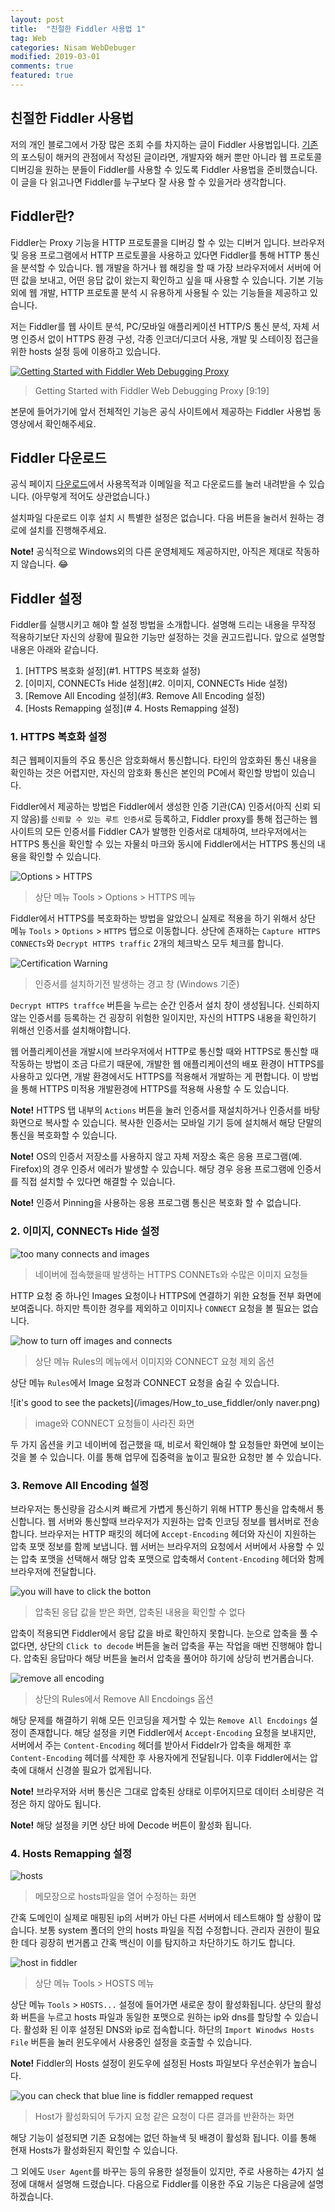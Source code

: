 ```yaml
---
layout: post
title:  "친절한 Fiddler 사용법 1"
tag: Web
categories: Nisam WebDebuger
modified: 2019-03-01
comments: true
featured: true
---
```


## 친절한 Fiddler 사용법

저의 개인 블로그에서 가장 많은 조회 수를 차지하는 글이 Fiddler 사용법입니다. [기존](https://nisam.tistory.com/5)의 포스팅이 해커의 관점에서 작성된 글이라면, 개발자와 해커 뿐만 아니라 웹 프로토콜 디버깅을 원하는 분들이 Fiddler를 사용할 수 있도록 Fiddler 사용법을 준비했습니다. 이 글을 다 읽고나면 Fiddler를 누구보다 잘 사용 할 수 있을거라 생각합니다.




## Fiddler란?

Fiddler는 Proxy 기능을 HTTP 프로토콜을 디버깅 할 수 있는 디버거 입니다. 브라우저 및 응용 프로그램에서 HTTP 프로토콜을 사용하고 있다면 Fiddler를 통해 HTTP 통신을 분석할 수 있습니다. 웹 개발을 하거나 웹 해킹을 할 때 가장 브라우저에서 서버에 어떤 값을 보내고, 어떤 응답 값이 왔는지 확인하고 싶을 때 사용할 수 있습니다. 기본 기능 외에 웹 개발, HTTP 프로토콜 분석 시 유용하게 사용될 수 있는 기능들을 제공하고 있습니다.

저는 Fiddler를 웹 사이트 분석, PC/모바일 애플리케이션 HTTP/S 통신 분석, 자체 서명 인증서 없이 HTTPS 환경 구성, 각종 인코더/디코더 사용, 개발 및 스테이징 접근을 위한 hosts 설정 등에 이용하고 있습니다. 

[![Getting Started with Fiddler Web Debugging Proxy](http://img.youtube.com/vi/gujBKFGwjd4/0.jpg)](https://www.youtube.com/watch?v=gujBKFGwjd4 "Getting Started with Fiddler Web Debugging Proxy")

> Getting Started with Fiddler Web Debugging Proxy [9:19]

본문에 들어가기에 앞서 전체적인 기능은 공식 사이트에서 제공하는 Fiddler 사용법 동영상에서 확인해주세요.



## Fiddler 다운로드

공식 페이지 [다운로드](https://www.telerik.com/download/fiddler)에서 사용목적과 이메일을 적고 다운로드를 눌러 내려받을 수 있습니다. (아무렇게 적어도 상관없습니다.)

설치파일 다운로드 이후 설치 시 특별한 설정은 없습니다. 다음 버튼을 눌러서 원하는 경로에 설치를 진행해주세요.

**Note!** 공식적으로 Windows외의 다른 운영체제도 제공하지만, 아직은 제대로 작동하지 않습니다. 😂

## Fiddler 설정

Fiddler를 실행시키고 해야 할 설정 방법을 소개합니다. 설명해 드리는 내용을 무작정 적용하기보단 자신의 상황에 필요한 기능만 설정하는 것을 권고드립니다. 앞으로 설명할 내용은 아래와 같습니다.

1. [HTTPS 복호화 설정](#1. HTTPS 복호화 설정)
2. [이미지, CONNECTs Hide 설정](#2. 이미지, CONNECTs Hide 설정)
3. [Remove All Encoding 설정](#3. Remove All Encoding 설정)
4. [Hosts Remapping 설정](# 4. Hosts Remapping 설정)

### 1. HTTPS 복호화 설정

최근 웹페이지들의 주요 통신은 암호화해서 통신합니다. 타인의 암호화된 통신 내용을 확인하는 것은 어렵지만, 자신의 암호화 통신은 본인의 PC에서 확인할 방법이 있습니다.

Fiddler에서 제공하는 방법은 Fiddler에서 생성한 인증 기관(CA) 인증서(아직 신뢰 되지 않음)를 `신뢰할 수 있는 루트 인증서`로 등록하고, Fiddler proxy를 통해 접근하는 웹 사이트의 모든 인증서를 Fiddler CA가 발행한 인증서로 대체하여, 브라우저에서는 HTTPS 통신을 확인할 수 있는 자물쇠 마크와 동시에 Fiddler에서는 HTTPS 통신의 내용을 확인할 수 있습니다.

![Options > HTTPS](/images/How_to_use_fiddler/HTTPS_Options.gif)

> 상단 메뉴 Tools > Options > HTTPS 메뉴

Fiddler에서 HTTPS를 복호화하는 방법을 알았으니 실제로 적용을 하기 위해서 상단 메뉴 `Tools` > `Options` > `HTTPS` 탭으로 이동합니다. 상단에 존재하는 `Capture HTTPS CONNECTs`와 `Decrypt HTTPS traffic` 2개의 체크박스 모두 체크를 합니다. 


![Certification Warning](/images/How_to_use_fiddler/cert_warning.png)

> 인증서를 설치하기전 발생하는 경고 창 (Windows 기준)

`Decrypt HTTPS traffce` 버튼을 누르는 순간 인증서 설치 창이 생성됩니다. 신뢰하지 않는 인증서를 등록하는 건 굉장히 위험한 일이지만, 자신의 HTTPS 내용을 확인하기 위해선 인증서를 설치해야합니다.

웹 어플리케이션을 개발시에 브라우저에서 HTTP로 통신할 때와 HTTPS로 통신할 때 작동하는 방법이 조금 다르기 때문에, 개발한 웹 애플리케이션의 배포 환경이 HTTPS를 사용하고 있다면, 개발 환경에서도 HTTPS를 적용해서 개발하는 게 편합니다. 이 방법을 통해 HTTPS 미적용 개발환경에 HTTPS를 적용해 사용할 수 도 있습니다.

**Note!** HTTPS 탭 내부의 `Actions` 버튼을 눌러 인증서를 재설치하거나 인증서를 바탕화면으로 복사할 수 있습니다. 복사한 인증서는 모바일 기기 등에 설치해서 해당 단말의 통신을 복호화할 수 있습니다.

**Note!** OS의 인증서 저장소를 사용하지 않고 자체 저장소 혹은 응용 프로그램(예. Firefox)의 경우 인증서 에러가 발생할 수 있습니다. 해당 경우 응용 프로그램에 인증서를 직접 설치할 수 있다면 해결할 수 있습니다.

**Note!** 인증서 Pinning을 사용하는 응용 프로그램 통신은 복호화 할 수 없습니다.



### 2. 이미지, CONNECTs Hide 설정

![too many connects and images](/images/How_to_use_fiddler/images,connect.png)

> 네이버에 접속했을때 발생하는 HTTPS CONNETs와 수많은 이미지 요청들

 HTTP 요청 중 하나인 Images 요청이나 HTTPS에 연결하기 위한 요청들 전부 화면에 보여줍니다. 하지만 특이한 경우를 제외하고 이미지나 `CONNECT` 요청을 볼 필요는 없습니다.

![how to turn off images and connects](/images/How_to_use_fiddler/images,connect_off.png)

> 상단 메뉴 Rules의 메뉴에서 이미지와 CONNECT 요청 제외 옵션

상단 메뉴 `Rules`에서 Image 요청과 CONNECT 요청을 숨길 수 있습니다. 

![it's good to see the packets](/images/How_to_use_fiddler/only naver.png)

> image와 CONNECT 요청들이 사라진 화면

두 가지 옵션을 키고 네이버에 접근했을 때, 비로서 확인해야 할 요청들만 화면에 보이는 것을 볼 수 있습니다. 이를 통해 업무에 집중력을 높이고 필요한 요청만 볼 수 있습니다.



###  3. Remove All Encoding 설정

브라우저는 통신량을 감소시켜 빠르게 가볍게 통신하기 위해 HTTP 통신을 압축해서 통신합니다. 웹 서버와 통신할때 브라우저가 지원하는 압축 인코딩 정보를 웹서버로 전송합니다. 브라우저는 HTTP 패킷의 헤더에 `Accept-Encoding` 헤더와 자신이 지원하는 압축 포맷 정보를 함께 보냅니다. 웹 서버는 브라우저의 요청에서 서버에서 사용할 수 있는 압축 포맷을 선택해서 해당 압축 포맷으로 압축해서 `Content-Encoding` 헤더와 함께 브라우저에 전달합니다.

![you will have to click the botton](/images/How_to_use_fiddler/body_is_encoded.png)

> 압축된 응답 값을 받은 화면, 압축된 내용을 확인할 수 없다

압축이 적용되면 Fiddler에서 응답 값을 바로 확인하지 못합니다. 눈으로 압축을 풀 수 없다면, 상단의 `Click to decode` 버튼을 눌러 압축을 푸는 작업을 매번 진행해야 합니다. 압축된 응답마다 해당 버튼을 눌러서 압축을 풀어야 하기에 상당히 번거롭습니다.

![remove all encoding](/images/How_to_use_fiddler/remove_all_encoding.png)

> 상단의 Rules에서 Remove All Encdoings 옵션

해당 문제를 해결하기 위해 모든 인코딩을 제거할 수 있는 `Remove All Encdoings` 설정이 존재합니다. 해당 설정을 키면 Fiddler에서 `Accept-Encoding` 요청을 보내지만, 서버에서 주는 `Content-Encoding` 헤더를 받아서 Fiddelr가 압축을 해제한 후 `Content-Encoding` 헤더를 삭제한 후 사용자에게 전달됩니다. 이후 Fiddler에서는 압축에 대해서 신경쓸 필요가 없게됩니다.

**Note!** 브라우저와 서버 통신은 그대로 압축된 상태로 이루어지므로 데이터 소비량은 걱정은 하지 않아도 됩니다.

**Note!** 해당 설정을 키면 상단 바에 Decode 버튼이 활성화 됩니다.

 

### 4. Hosts Remapping 설정

![hosts](/images/How_to_use_fiddler/hosts.png)

> 메모장으로 hosts파일을 열어 수정하는 화면

간혹 도메인이 실제로 매핑된 ip의 서버가 아닌 다른 서버에서 테스트해야 할 상황이 많습니다. 보통 system 폴더의 안의 hosts 파일을 직접 수정합니다. 관리자 권한이 필요한 데다 굉장히 번거롭고 간혹 백신이 이를 탐지하고 차단하기도 하기도 합니다.

![host in fiddler](/images/How_to_use_fiddler/fillder_hosts.gif)
> 상단 메뉴 Tools > HOSTS 메뉴

상단 메뉴 `Tools` > `HOSTS...` 설정에 들어가면 새로운 창이 활성화됩니다. 상단의 활성화 버튼을 누르고 hosts 파일과 동일한 포맷으로 원하는 ip와 dns를 할당할 수 있습니다. 활성화 된 이후 설정된 DNS와 ip로 접속합니다. 하단의 `Import Winodws Hosts File` 버튼을 눌러 윈도우에서 사용중인 설정을 호출할 수 있습니다.

**Note!** Fiddler의 Hosts 설정이 윈도우에 설정된 Hosts 파일보다 우선순위가 높습니다.

![you can check that blue line is fiddler remapped request](/images/How_to_use_fiddler/enable_fillder_hosts.png)

> Host가 활성화되어 두가지 요청 같은 요청이 다른 결과를 반환하는 화면

해당 기능이 설정되면 기존 요청에는 없던 하늘색 뒷 배경이 활성화 됩니다. 이를 통해 현재 Hosts가 활성화된지 확인할 수 있습니다.

그 외에도 `User Agent`를 바꾸는 등의 유용한 설정들이 있지만, 주로 사용하는 4가지 설정에 대해서 설명해 드렸습니다. 다음으로 Fiddler를 이용한 주요 기능은 다음글에 설명하겠습니다.
